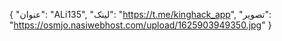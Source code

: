 {
  "عنوان": "ALi135",
  "لینک": "https://t.me/kinghack_app",
  "تصویر": "https://osmjo.nasiwebhost.com/upload/1625903949350.jpg"
}
